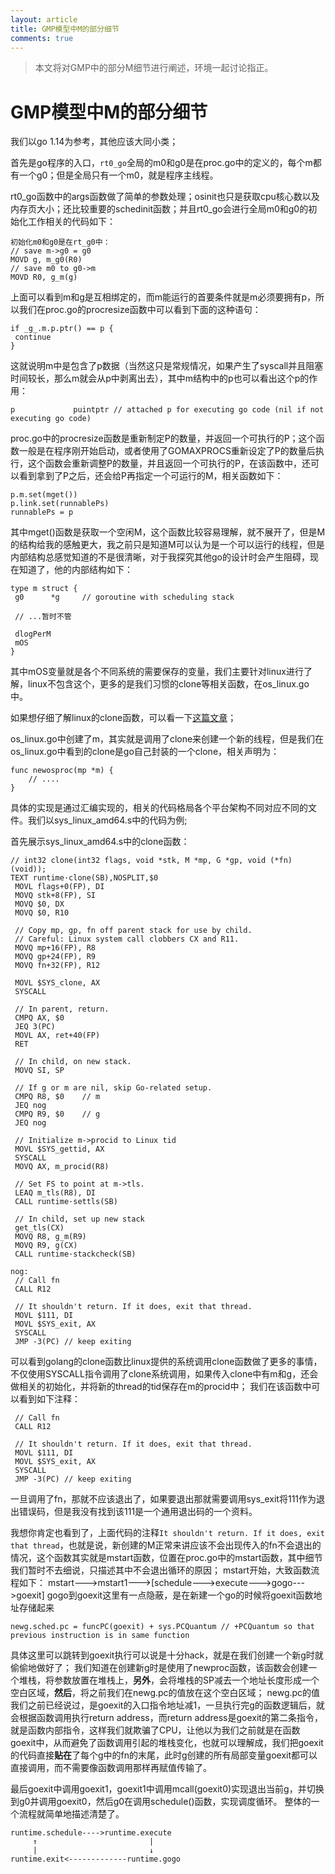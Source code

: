 ```yaml
---
layout: article
title: GMP模型中M的部分细节
comments: true
---
```



> 本文将对GMP中的部分M细节进行阐述，环境一起讨论指正。

# GMP模型中M的部分细节

我们以go 1.14为参考，其他应该大同小类；

首先是go程序的入口，`rt0_go`全局的m0和g0是在proc.go中的定义的，每个m都有一个g0；但是全局只有一个m0，就是程序主线程。

rt0_go函数中的args函数做了简单的参数处理；osinit也只是获取cpu核心数以及内存页大小；还比较重要的schedinit函数；并且rt0_go会进行全局m0和g0的初始化工作相关的代码如下：

```
初始化m0和g0是在rt_g0中：
// save m->g0 = g0
MOVD g, m_g0(R0)
// save m0 to g0->m
MOVD R0, g_m(g)
```

 上面可以看到m和g是互相绑定的，而m能运行的首要条件就是m必须要拥有p，所以我们在proc.go的procresize函数中可以看到下面的这种语句：

```
if _g_.m.p.ptr() == p {
 continue
}
```

这就说明m中是包含了p数据（当然这只是常规情况，如果产生了syscall并且阻塞时间较长，那么m就会从p中剥离出去），其中m结构中的p也可以看出这个p的作用：

```
p             puintptr // attached p for executing go code (nil if not executing go code)
```

proc.go中的procresize函数是重新制定P的数量，并返回一个可执行的P；这个函数一般是在程序刚开始启动，或者使用了GOMAXPROCS重新设定了P的数量后执行，这个函数会重新调整P的数量，并且返回一个可执行的P，在该函数中，还可以看到拿到了P之后，还会给P再指定一个可运行的M，相关函数如下：

```
p.m.set(mget())
p.link.set(runnablePs)
runnablePs = p
```

其中mget()函数是获取一个空闲M，这个函数比较容易理解，就不展开了，但是M的结构给我的感触更大，我之前只是知道M可以认为是一个可以运行的线程，但是内部结构总感觉知道的不是很清晰，对于我探究其他go的设计时会产生阻碍，现在知道了，他的内部结构如下：

```
type m struct {
 g0      *g     // goroutine with scheduling stack
 
 // ...暂时不管

 dlogPerM
 mOS
}
```

其中mOS变量就是各个不同系统的需要保存的变量，我们主要针对linux进行了解，linux不包含这个，更多的是我们习惯的clone等相关函数，在os_linux.go中。

如果想仔细了解linux的clone函数，可以看一下[这篇文章](https://www.cnblogs.com/charlieroro/p/14280738.htm)；

os_linux.go中创建了m，其实就是调用了clone来创建一个新的线程，但是我们在os_linux.go中看到的clone是go自己封装的一个clone，相关声明为：

```
func newosproc(mp *m) {
    // ....
}
```

具体的实现是通过汇编实现的，相关的代码格局各个平台架构不同对应不同的文件。我们以sys_linux_amd64.s中的代码为例;

首先展示sys_linux_amd64.s中的clone函数：

```
// int32 clone(int32 flags, void *stk, M *mp, G *gp, void (*fn)(void));
TEXT runtime·clone(SB),NOSPLIT,$0
 MOVL flags+0(FP), DI
 MOVQ stk+8(FP), SI
 MOVQ $0, DX
 MOVQ $0, R10

 // Copy mp, gp, fn off parent stack for use by child.
 // Careful: Linux system call clobbers CX and R11.
 MOVQ mp+16(FP), R8
 MOVQ gp+24(FP), R9
 MOVQ fn+32(FP), R12

 MOVL $SYS_clone, AX
 SYSCALL

 // In parent, return.
 CMPQ AX, $0
 JEQ 3(PC)
 MOVL AX, ret+40(FP)
 RET

 // In child, on new stack.
 MOVQ SI, SP

 // If g or m are nil, skip Go-related setup.
 CMPQ R8, $0    // m
 JEQ nog
 CMPQ R9, $0    // g
 JEQ nog

 // Initialize m->procid to Linux tid
 MOVL $SYS_gettid, AX
 SYSCALL
 MOVQ AX, m_procid(R8)

 // Set FS to point at m->tls.
 LEAQ m_tls(R8), DI
 CALL runtime·settls(SB)

 // In child, set up new stack
 get_tls(CX)
 MOVQ R8, g_m(R9)
 MOVQ R9, g(CX)
 CALL runtime·stackcheck(SB)

nog:
 // Call fn
 CALL R12

 // It shouldn't return. If it does, exit that thread.
 MOVL $111, DI
 MOVL $SYS_exit, AX
 SYSCALL
 JMP -3(PC) // keep exiting

```

可以看到golang的clone函数比linux提供的系统调用clone函数做了更多的事情，不仅使用SYSCALL指令调用了clone系统调用，如果传入clone中有m和g，还会做相关的初始化，并将新的thread的tid保存在m的procid中；
我们在该函数中可以看到如下注释：

```
 // Call fn
 CALL R12

 // It shouldn't return. If it does, exit that thread.
 MOVL $111, DI
 MOVL $SYS_exit, AX
 SYSCALL
 JMP -3(PC) // keep exiting
```

一旦调用了fn，那就不应该退出了，如果要退出那就需要调用sys_exit将111作为退出错误码，但是我没有找到该111是一个通用退出码的一个资料。

我想你肯定也看到了，上面代码的注释`It shouldn't return. If it does, exit that thread`，也就是说，新创建的M正常来讲应该不会出现传入的fn不会退出的情况，这个函数其实就是mstart函数，位置在proc.go中的mstart函数，其中细节我们暂时不去细说，只描述其中不会退出循环的原因；
mstart开始，大致函数流程如下：
mstart--->mstart1--->[schedule--->execute--->gogo--->goexit]
gogo到goexit这里有一点隐蔽，是在新建一个go的时候将goexit函数地址存储起来

```
newg.sched.pc = funcPC(goexit) + sys.PCQuantum // +PCQuantum so that previous instruction is in same function
```

具体这里可以跳转到goexit执行可以说是十分hack，就是在我们创建一个新g时就偷偷地做好了；
我们知道在创建新g时是使用了newproc函数，该函数会创建一个堆栈，将参数放置在堆栈上，**另外**，会将堆栈的SP减去一个地址长度形成一个空白区域，**然后**，将之前我们在newg.pc的值放在这个空白区域；
newg.pc的值我们之前已经说过，是goexit的入口指令地址减1，一旦执行完g的函数逻辑后，就会根据函数调用执行return address，而return address是goexit的第二条指令，就是函数内部指令，这样我们就欺骗了CPU，让他以为我们之前就是在函数goexit中，从而避免了函数调用引起的堆栈变化，也就可以理解成，我们把goexit的代码直接**贴在**了每个g中的fn的末尾，此时g创建的所有局部变量goexit都可以直接调用，而不需要像函数调用那样再赋值传输了。

最后goexit中调用goexit1，goexit1中调用mcall(goexit0)实现退出当前g，并切换到g0并调用goexit0，然后g0在调用schedule()函数，实现调度循环。
整体的一个流程就简单地描述清楚了。

```
runtime.schedule---->runtime.execute
     ↑                         |
     |                         ↓
runtime.exit<-------------runtime.gogo
```

